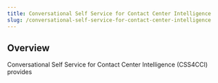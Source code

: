 ```yaml
---
title: Conversational Self Service for Contact Center Intelligence
slug: /conversational-self-service-for-contact-center-intelligence
---
```


## Overview

Conversational Self Service for Contact Center Intelligence (CSS4CCI) provides
